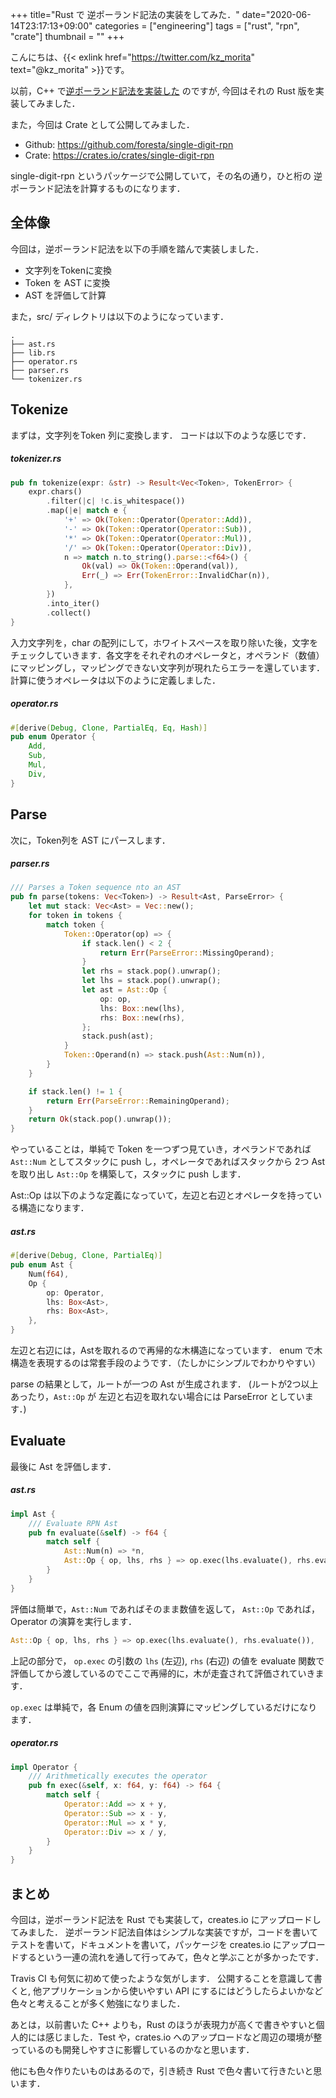 +++
title="Rust で 逆ポーランド記法の実装をしてみた．"
date="2020-06-14T23:17:13+09:00"
categories = ["engineering"]
tags = ["rust", "rpn", "crate"]
thumbnail = ""
+++

こんにちは、{{< exlink href="https://twitter.com/kz_morita" text="@kz_morita" >}}です。

以前，C++ で[逆ポーランド記法を実装した](/posts/rpn_with_cpp/) のですが, 今回はそれの Rust 版を実装してみました．

また，今回は Crate として公開してみました．

- Github: https://github.com/foresta/single-digit-rpn
- Crate: https://crates.io/crates/single-digit-rpn

single-digit-rpn というパッケージで公開していて，その名の通り，ひと桁の 逆ポーランド記法を計算するものになります．

## 全体像

今回は，逆ポーランド記法を以下の手順を踏んで実装しました．

- 文字列をTokenに変換
- Token を AST に変換
- AST を評価して計算


また，src/ ディレクトリは以下のようになっています．

```
.
├── ast.rs
├── lib.rs
├── operator.rs
├── parser.rs
└── tokenizer.rs
```

## Tokenize

まずは，文字列をToken 列に変換します．
コードは以下のような感じです．

##### tokenizer.rs
```rust
pub fn tokenize(expr: &str) -> Result<Vec<Token>, TokenError> {
    expr.chars()
        .filter(|c| !c.is_whitespace())
        .map(|e| match e {
            '+' => Ok(Token::Operator(Operator::Add)),
            '-' => Ok(Token::Operator(Operator::Sub)),
            '*' => Ok(Token::Operator(Operator::Mul)),
            '/' => Ok(Token::Operator(Operator::Div)),
            n => match n.to_string().parse::<f64>() {
                Ok(val) => Ok(Token::Operand(val)),
                Err(_) => Err(TokenError::InvalidChar(n)),
            },
        })
        .into_iter()
        .collect()
}
```

入力文字列を，char の配列にして，ホワイトスペースを取り除いた後，文字をチェックしていきます．各文字をそれぞれのオペレータと，オペランド（数値）にマッピングし，マッピングできない文字列が現れたらエラーを還しています．
計算に使うオペレータは以下のように定義しました．

##### operator.rs
```rust
#[derive(Debug, Clone, PartialEq, Eq, Hash)]
pub enum Operator {
    Add,
    Sub,
    Mul,
    Div,
}
```

## Parse

次に，Token列を AST にパースします．

##### parser.rs
```rust
/// Parses a Token sequence nto an AST
pub fn parse(tokens: Vec<Token>) -> Result<Ast, ParseError> {
    let mut stack: Vec<Ast> = Vec::new();
    for token in tokens {
        match token {
            Token::Operator(op) => {
                if stack.len() < 2 {
                    return Err(ParseError::MissingOperand);
                }
                let rhs = stack.pop().unwrap();
                let lhs = stack.pop().unwrap();
                let ast = Ast::Op {
                    op: op,
                    lhs: Box::new(lhs),
                    rhs: Box::new(rhs),
                };
                stack.push(ast);
            }
            Token::Operand(n) => stack.push(Ast::Num(n)),
        }
    }

    if stack.len() != 1 {
        return Err(ParseError::RemainingOperand);
    }
    return Ok(stack.pop().unwrap());
}
```

やっていることは，単純で Token を一つずつ見ていき，オペランドであれば `Ast::Num` としてスタックに push し，オペレータであればスタックから 2つ Ast を取り出し `Ast::Op` を構築して，スタックに push します．

Ast::Op は以下のような定義になっていて，左辺と右辺とオペレータを持っている構造になります．

##### ast.rs
```rust
#[derive(Debug, Clone, PartialEq)]
pub enum Ast {
    Num(f64),
    Op {
        op: Operator,
        lhs: Box<Ast>,
        rhs: Box<Ast>,
    },
}
```

左辺と右辺には，Astを取れるので再帰的な木構造になっています． enum で木構造を表現するのは常套手段のようです．（たしかにシンプルでわかりやすい）

parse の結果として，ルートが一つの Ast が生成されます． (ルートが2つ以上あったり，`Ast::Op` が 左辺と右辺を取れない場合には ParseError としています．)

## Evaluate

最後に Ast を評価します．

##### ast.rs
```rust
impl Ast {
    /// Evaluate RPN Ast
    pub fn evaluate(&self) -> f64 {
        match self {
            Ast::Num(n) => *n,
            Ast::Op { op, lhs, rhs } => op.exec(lhs.evaluate(), rhs.evaluate()),
        }
    }
}
```

評価は簡単で，`Ast::Num` であればそのまま数値を返して， `Ast::Op` であれば，Operator の演算を実行します．

```rust
Ast::Op { op, lhs, rhs } => op.exec(lhs.evaluate(), rhs.evaluate()),
```

上記の部分で， `op.exec` の引数の `lhs` (左辺), `rhs` (右辺) の値を evaluate 関数で評価してから渡しているのでここで再帰的に，木が走査されて評価されていきます．

`op.exec` は単純で，各 Enum の値を四則演算にマッピングしているだけになります．

##### operator.rs
```rust
impl Operator {
    /// Arithmetically executes the operator
    pub fn exec(&self, x: f64, y: f64) -> f64 {
        match self {
            Operator::Add => x + y,
            Operator::Sub => x - y,
            Operator::Mul => x * y,
            Operator::Div => x / y,
        }
    }
}

```

## まとめ

今回は，逆ポーランド記法を Rust でも実装して，creates.io にアップロードしてみました．
逆ポーランド記法自体はシンプルな実装ですが，コードを書いてテストを書いて，ドキュメントを書いて，パッケージを creates.io にアップロードするという一連の流れを通して行ってみて，色々と学ぶことが多かったです．

Travis CI も何気に初めて使ったような気がします．
公開することを意識して書くと, 他アプリケーションから使いやすい API にするにはどうしたらよいかなど色々と考えることが多く勉強になりました．


あとは，以前書いた C++ よりも，Rust のほうが表現力が高くで書きやすいと個人的には感じました．Test や，crates.io へのアップロードなど周辺の環境が整っているのも開発しやすさに影響しているのかなと思います．

他にも色々作りたいものはあるので，引き続き Rust で色々書いて行きたいと思います．
